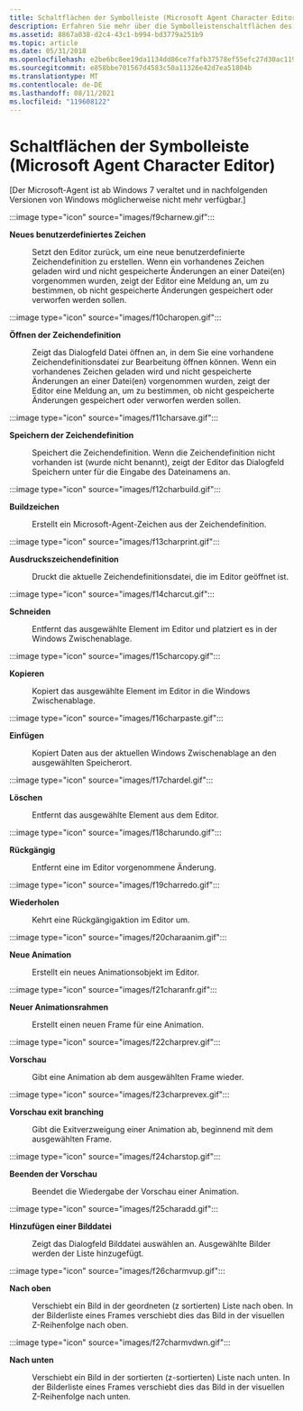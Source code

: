 ```yaml
---
title: Schaltflächen der Symbolleiste (Microsoft Agent Character Editor)
description: Erfahren Sie mehr über die Symbolleistenschaltflächen des Microsoft-Agent-Zeichen-Editors, z. B. die Schaltfläche Neues benutzerdefiniertes Zeichen.
ms.assetid: 8867a038-d2c4-43c1-b994-bd3779a251b9
ms.topic: article
ms.date: 05/31/2018
ms.openlocfilehash: e2be6bc8ee19da1134dd86ce7fafb37578ef55efc27d30ac119a63d15b7c8856
ms.sourcegitcommit: e858bbe701567d4583c50a11326e42d7ea51804b
ms.translationtype: MT
ms.contentlocale: de-DE
ms.lasthandoff: 08/11/2021
ms.locfileid: "119608122"
---
```

# <a name="toolbar-buttons-microsoft-agent-character-editor"></a>Schaltflächen der Symbolleiste (Microsoft Agent Character Editor)

\[Der Microsoft-Agent ist ab Windows 7 veraltet und in nachfolgenden Versionen von Windows möglicherweise nicht mehr verfügbar.\]

:::image type="icon" source="images/f9charnew.gif":::

<dl> <dt>

<span id="New_Custom_Character"></span><span id="new_custom_character"></span><span id="NEW_CUSTOM_CHARACTER"></span>**Neues benutzerdefiniertes Zeichen**
</dt> <dd>

Setzt den Editor zurück, um eine neue benutzerdefinierte Zeichendefinition zu erstellen. Wenn ein vorhandenes Zeichen geladen wird und nicht gespeicherte Änderungen an einer Datei(en) vorgenommen wurden, zeigt der Editor eine Meldung an, um zu bestimmen, ob nicht gespeicherte Änderungen gespeichert oder verworfen werden sollen.

</dd> </dl>

:::image type="icon" source="images/f10charopen.gif":::

<dl> <dt>

<span id="Open_Character_Definition"></span><span id="open_character_definition"></span><span id="OPEN_CHARACTER_DEFINITION"></span>**Öffnen der Zeichendefinition**
</dt> <dd>

Zeigt das Dialogfeld Datei öffnen an, in dem Sie eine vorhandene Zeichendefinitionsdatei zur Bearbeitung öffnen können. Wenn ein vorhandenes Zeichen geladen wird und nicht gespeicherte Änderungen an einer Datei(en) vorgenommen wurden, zeigt der Editor eine Meldung an, um zu bestimmen, ob nicht gespeicherte Änderungen gespeichert oder verworfen werden sollen.

</dd> </dl>

:::image type="icon" source="images/f11charsave.gif":::

<dl> <dt>

<span id="Save_Character_Definition"></span><span id="save_character_definition"></span><span id="SAVE_CHARACTER_DEFINITION"></span>**Speichern der Zeichendefinition**
</dt> <dd>

Speichert die Zeichendefinition. Wenn die Zeichendefinition nicht vorhanden ist (wurde nicht benannt), zeigt der Editor das Dialogfeld Speichern unter für die Eingabe des Dateinamens an.

</dd> </dl>

:::image type="icon" source="images/f12charbuild.gif":::

<dl> <dt>

<span id="Build_Character"></span><span id="build_character"></span><span id="BUILD_CHARACTER"></span>**Buildzeichen**
</dt> <dd>

Erstellt ein Microsoft-Agent-Zeichen aus der Zeichendefinition.

</dd> </dl>

:::image type="icon" source="images/f13charprint.gif":::

<dl> <dt>

<span id="Print_Character_Definition"></span><span id="print_character_definition"></span><span id="PRINT_CHARACTER_DEFINITION"></span>**Ausdruckszeichendefinition**
</dt> <dd>

Druckt die aktuelle Zeichendefinitionsdatei, die im Editor geöffnet ist.

</dd> </dl>

:::image type="icon" source="images/f14charcut.gif":::

<dl> <dt>

<span id="Cut"></span><span id="cut"></span><span id="CUT"></span>**Schneiden**
</dt> <dd>

Entfernt das ausgewählte Element im Editor und platziert es in der Windows Zwischenablage.

</dd> </dl>

:::image type="icon" source="images/f15charcopy.gif":::

<dl> <dt>

<span id="Copy"></span><span id="copy"></span><span id="COPY"></span>**Kopieren**
</dt> <dd>

Kopiert das ausgewählte Element im Editor in die Windows Zwischenablage.

</dd> </dl>

:::image type="icon" source="images/f16charpaste.gif":::

<dl> <dt>

<span id="Paste"></span><span id="paste"></span><span id="PASTE"></span>**Einfügen**
</dt> <dd>

Kopiert Daten aus der aktuellen Windows Zwischenablage an den ausgewählten Speicherort.

</dd> </dl>

:::image type="icon" source="images/f17chardel.gif":::

<dl> <dt>

<span id="Delete"></span><span id="delete"></span><span id="DELETE"></span>**Löschen**
</dt> <dd>

Entfernt das ausgewählte Element aus dem Editor.

</dd> </dl>

:::image type="icon" source="images/f18charundo.gif":::

<dl> <dt>

<span id="Undo"></span><span id="undo"></span><span id="UNDO"></span>**Rückgängig**
</dt> <dd>

Entfernt eine im Editor vorgenommene Änderung.

</dd> </dl>

:::image type="icon" source="images/f19charredo.gif":::

<dl> <dt>

<span id="Redo"></span><span id="redo"></span><span id="REDO"></span>**Wiederholen**
</dt> <dd>

Kehrt eine Rückgängigaktion im Editor um.

</dd> </dl>

:::image type="icon" source="images/f20charaanim.gif":::

<dl> <dt>

<span id="New_Animation"></span><span id="new_animation"></span><span id="NEW_ANIMATION"></span>**Neue Animation**
</dt> <dd>

Erstellt ein neues Animationsobjekt im Editor.

</dd> </dl>

:::image type="icon" source="images/f21charanfr.gif":::

<dl> <dt>

<span id="New_Animation_Frame"></span><span id="new_animation_frame"></span><span id="NEW_ANIMATION_FRAME"></span>**Neuer Animationsrahmen**
</dt> <dd>

Erstellt einen neuen Frame für eine Animation.

</dd> </dl>

:::image type="icon" source="images/f22charprev.gif":::

<dl> <dt>

<span id="Preview"></span><span id="preview"></span><span id="PREVIEW"></span>**Vorschau**
</dt> <dd>

Gibt eine Animation ab dem ausgewählten Frame wieder.

</dd> </dl>

:::image type="icon" source="images/f23charprevex.gif":::

<dl> <dt>

<span id="Preview_Exit_Branching"></span><span id="preview_exit_branching"></span><span id="PREVIEW_EXIT_BRANCHING"></span>**Vorschau exit branching**
</dt> <dd>

Gibt die Exitverzweigung einer Animation ab, beginnend mit dem ausgewählten Frame.

</dd> </dl>

:::image type="icon" source="images/f24charstop.gif":::

<dl> <dt>

<span id="Stop_Preview"></span><span id="stop_preview"></span><span id="STOP_PREVIEW"></span>**Beenden der Vorschau**
</dt> <dd>

Beendet die Wiedergabe der Vorschau einer Animation.

</dd> </dl>

:::image type="icon" source="images/f25charadd.gif":::

<dl> <dt>

<span id="Add_Image_File"></span><span id="add_image_file"></span><span id="ADD_IMAGE_FILE"></span>**Hinzufügen einer Bilddatei**
</dt> <dd>

Zeigt das Dialogfeld Bilddatei auswählen an. Ausgewählte Bilder werden der Liste hinzugefügt.

</dd> </dl>

:::image type="icon" source="images/f26charmvup.gif":::

<dl> <dt>

<span id="Move_Up"></span><span id="move_up"></span><span id="MOVE_UP"></span>**Nach oben**
</dt> <dd>

Verschiebt ein Bild in der geordneten (z sortierten) Liste nach oben. In der Bilderliste eines Frames verschiebt dies das Bild in der visuellen Z-Reihenfolge nach oben.

</dd> </dl>

:::image type="icon" source="images/f27charmvdwn.gif":::

<dl> <dt>

<span id="Move_Down"></span><span id="move_down"></span><span id="MOVE_DOWN"></span>**Nach unten**
</dt> <dd>

Verschiebt ein Bild in der sortierten (z-sortierten) Liste nach unten. In der Bilderliste eines Frames verschiebt dies das Bild in der visuellen Z-Reihenfolge nach unten.

</dd> </dl>

 

 





